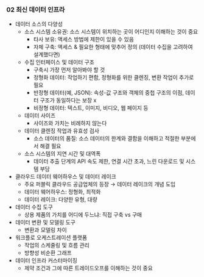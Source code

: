 ### 02 최신 데이터 인프라

- 데이터 소스의 다양성
    - 소스 시스템 소유권: 소스 시스템이 위치하는 곳이 어디인지 이해하는 것이 중요
        - 타사 보유: 액세스 방법에 제한이 있을 수 있음
        - 자체 구축: 액세스 & 필요한 형태에 맞추어 정의 (데이터 수집을 고려하여 설계했다면)
    - 수집 인터페이스 및 데이터 구조
        - 구축시 가장 먼저 알아봐야 할 것
        - 정형화 데이터: 작업하기 편함, 정형화를 위한 클렌징, 변환 작업이 추가로 필요
        - 반정형 데이터(예, JSON): 속성-값 구조와 객체의 중첩 구조의 이점, 데이터 구조가 동일하다는 보장 x
        - 비정형 데이터: 텍스트, 이미지, 비디오, 웹 페이지 등
    - 데이터 사이즈
        - 사이즈와 가치는 비례하지 않는다
    - 데이터 클렌징 작업과 유효성 검사
        - 소스 데이터의 품질: 소스 데이터의 한계와 결함을 이해하고 적절한 부분에서 해결 필요
    - 소스 시스템의 지연 시간 및 대역폭
        - 데이터 추출 단계의 API 속도 제한, 연결 시간 초과, 느린 다운로드 및 시스템 부담
- 클라우드 데이터 웨어하우스 및 데이터 레이크
    - 주요 퍼블릭 클라우드 공급업체의 등장 → 데이터 레이크의 개념 도입
    - 데이터 웨어하우스: 정형화, 최적화
    - 데이터 레이크: 다양한 유형, 대량
- 데이터 수집 도구
    - 상용 제품의 가치를 어디에 두느냐: 직접 구축 vs 구매
- 데이터 변환 및 모델링 도구
    - 변환과 모델링 차이
- 워크플로 오케스트레이션 플랫폼
    - 작업의 스케줄링 및 흐름 관리
    - 방향성 비순환 그래프
- 데이터 인프라 커스터마이징
    - 제약 조건과 그에 따른 트레이드오프를 이해하는 것이 중요
